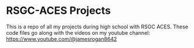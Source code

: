 # RSGC-ACES Projects 
This is a repo of all my projects during high school with RSGC ACES. 
These code files go along with the videos on my youtube channel: https://www.youtube.com/@jamesrogan8642
